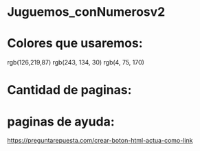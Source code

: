# Juguemos_conNumerosv2
# Colores que usaremos:
rgb(126,219,87)
rgb(243, 134, 30)
rgb(4, 75, 170)
# Cantidad de paginas:

# paginas de ayuda:
https://preguntarepuesta.com/crear-boton-html-actua-como-link

